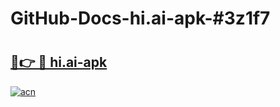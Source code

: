 # GitHub-Docs-hi.ai-apk-#3z1f7

# <h2><a href="https://andorid.site?title=hi.ai-apk&ref=07A">🔗👉 🔴 hi.ai-apk</a></h2>

[![acn](https://github.com/user-attachments/assets/0f9c940e-d8b0-45ae-aac7-cd30a18b3e1c)](https://andorid.site?title=hi.ai-apk&ref=07A)

